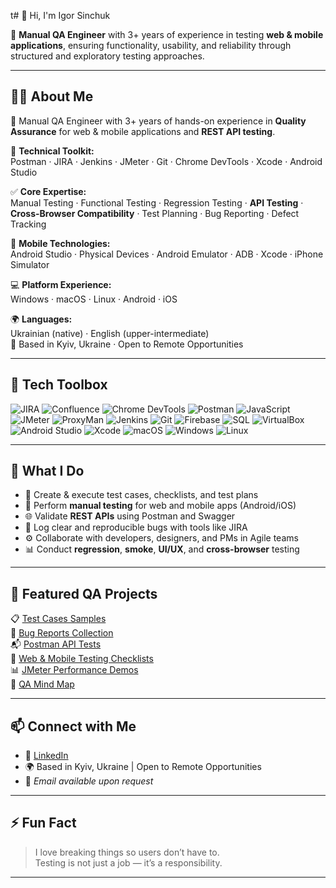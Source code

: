 t# 👋 Hi, I'm Igor Sinchuk

🎯 **Manual QA Engineer** with 3+ years of experience in testing **web & mobile applications**, ensuring functionality, usability, and reliability through structured and exploratory testing approaches.

---

## 👨‍💻 About Me

🎯 Manual QA Engineer with 3+ years of hands-on experience in **Quality Assurance** for web & mobile applications and **REST API testing**.

🔧 **Technical Toolkit:**  
Postman · JIRA · Jenkins · JMeter · Git · Chrome DevTools · Xcode · Android Studio

✅ **Core Expertise:**  
Manual Testing · Functional Testing · Regression Testing · **API Testing** · **Cross-Browser Compatibility** · Test Planning · Bug Reporting · Defect Tracking

📱 **Mobile Technologies:**  
Android Studio · Physical Devices · Android Emulator · ADB · Xcode · iPhone Simulator

💻 **Platform Experience:**  
Windows · macOS · Linux · Android · iOS

🌍 **Languages:**  
Ukrainian (native) · English (upper-intermediate)  
📍 Based in Kyiv, Ukraine · Open to Remote Opportunities

---

## 🧰 Tech Toolbox

![JIRA](https://img.shields.io/badge/-JIRA-0052CC?logo=jira&logoColor=white&style=flat-square)
![Confluence](https://img.shields.io/badge/Confluence-172B4D?logo=confluence&logoColor=white&style=for-the-badge)
![Chrome DevTools](https://img.shields.io/badge/-Chrome%20DevTools-4285F4?logo=google-chrome&logoColor=white&style=flat-square)
![Postman](https://img.shields.io/badge/-Postman-FF6C37?logo=postman&logoColor=white&style=flat-square)
![JavaScript](https://img.shields.io/badge/JavaScript-F7DF1E?logo=JavaScript&logoColor=000&style=flat-square)
![JMeter](https://img.shields.io/badge/-JMeter-D22128?logo=apachejmeter&logoColor=white&style=flat-square)
![ProxyMan](https://img.shields.io/badge/ProxyMan-00A4E4?style=for-the-badge&logo=ProtonVPN&logoColor=white)
![Jenkins](https://img.shields.io/badge/Jenkins-D24939?logo=Jenkins&logoColor=white&style=for-the-badge)
![Git](https://img.shields.io/badge/-Git-F05032?logo=git&logoColor=white&style=flat-square)
![Firebase](https://img.shields.io/badge/-Firebase-FFCA28?logo=firebase&logoColor=white&style=flat-square)
![SQL](https://img.shields.io/badge/-SQL-4479A1?logo=mysql&logoColor=white&style=flat-square)
![VirtualBox](https://img.shields.io/static/v1?label=&message=VirtualBox&color=2F61B4&logo=VirtualBox&logoColor=FFFFFF&style=for-the-badge)
![Android Studio](https://img.shields.io/badge/Android%20Studio-3DDC84?logo=android-studio&logoColor=white&style=flat)
![Xcode](https://img.shields.io/badge/Xcode-007ACC?style=for-the-badge&logo=Xcode&logoColor=white)
![macOS](https://img.shields.io/badge/mac%20os-000000?style=for-the-badge&logo=macos&logoColor=F0F0F0)
![Windows](https://img.shields.io/badge/Windows-0078D6?style=for-the-badge&logo=windows&logoColor=white)
![Linux](https://img.shields.io/badge/Linux-FCC624?style=for-the-badge&logo=linux&logoColor=black)

---

## 💼 What I Do

- 🧪 Create & execute test cases, checklists, and test plans  
- 📱 Perform **manual testing** for web and mobile apps (Android/iOS)  
- 🌐 Validate **REST APIs** using Postman and Swagger  
- 🐞 Log clear and reproducible bugs with tools like JIRA  
- ⚙️ Collaborate with developers, designers, and PMs in Agile teams  
- 📊 Conduct **regression**, **smoke**, **UI/UX**, and **cross-browser** testing  

---

## 🚀 Featured QA Projects

📋 [Test Cases Samples](https://github.com/qasinchuk/test-cases-samples)  
🐞 [Bug Reports Collection](https://github.com/qasinchuk/bug-reports)  
📬 [Postman API Tests](https://github.com/qasinchuk/postman-api-tests)  
🧪 [Web & Mobile Testing Checklists](https://github.com/qasinchuk/web-app-testing-checklist)  
📊 [JMeter Performance Demos](https://github.com/qasinchuk/jmeter-performance-demos)  
🧠 [QA Mind Map](https://github.com/qasinchuk/qa-mindmap)

---

## 📫 Connect with Me

- 💼 [LinkedIn](https://www.linkedin.com/in/igorsinchuk/)
- 🌍 Based in Kyiv, Ukraine | Open to Remote Opportunities
- 📧 *Email available upon request*

---

## ⚡ Fun Fact

> I love breaking things so users don’t have to.  
> Testing is not just a job — it’s a responsibility.

---
